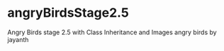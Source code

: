 # angryBirdsStage2.5
Angry Birds stage 2.5 with Class Inheritance and Images
angry birds by jayanth
